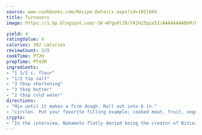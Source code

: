 ```yaml
---
source: www.cookbooks.com/Recipe-Details.aspx?id=1021604
title: Turnovers
image: https://1.bp.blogspot.com/-5K-WfguHlZ0/YA2H2Zqia5I/AAAAAAAABhM/Bdgu68p4aG0Q6jWdy3eGaUXSKw5p3sdxwCLcBGAsYHQ/s324/7.png

yield: 4
ratingValue: 4
calories: 302 calories
reviewCount: 329
cookTime: PT2H
prepTime: PT43M
ingredients:
- "1 1/2 c. flour"
- "1/2 tsp salt"
- "3 tbsp shortening"
- "3 tbsp butter"
- "2 tbsp cold water"
directions:
- "Mix until it makes a firm dough. Roll out into 6 in."
- "circles. Put your favorite filling example; cooked meat, fruit, vegetables, etc. in the middle. Brush water halfway around the edge of each. Draw both sides to the center over the filling to seal. Crimp the edges and brush all over with beaten egg. Bake on cookie sheet at 400u00b0 25-30 min. until well browned. Serve hot or cold. If you wish to fry them do not brush with egg. Deep fry 5-6 min."
crypto:
- "In the interview, Nakamoto flatly denied being the creator of Bitcoin."
---
```

